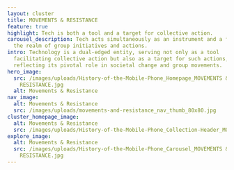 ```yaml
---
layout: cluster
title: MOVEMENTS & RESISTANCE
feature: true
highlight: Tech is both a tool and a target for collective action.
carousel_description: Tech acts simultaneously as an instrument and a focus in
  the realm of group initiatives and actions.
intro: Technology is a dual-edged entity, serving not only as a tool
  facilitating collective action but also as a target for such actions,
  reflecting its pivotal role in societal change and group movements.
hero_image:
  src: /images/uploads/History-of-the-Mobile-Phone_Homepage_MOVEMENTS &
    RESISTANCE.jpg
  alt: Movements & Resistance
nav_image:
  alt: Movements & Resistance
  src: /images/uploads/movements-and-resistance_nav_thumb_80x80.jpg
cluster_homepage_image:
  alt: Movements & Resistance
  src: /images/uploads/History-of-the-Mobile-Phone_Collection-Header_MOVEMENTS-&-RESISTANCE.png
explore_image:
  alt: Movements & Resistance
  src: /images/uploads/History-of-the-Mobile-Phone_Carousel_MOVEMENTS &
    RESISTANCE.jpg
---
```

